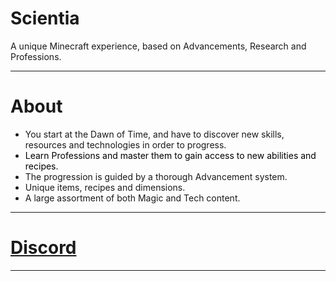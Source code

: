Scientia
======

A unique Minecraft experience, based on Advancements, Research and Professions.

* * *

# About

*   You start at the Dawn of Time, and have to discover new skills, resources and technologies in order to progress.
*   <span style="color: #000000;">Learn Professions and master them to gain access to new abilities and recipes.  
    </span>
*   The progression is guided by a thorough Advancement system.
*   Unique items, recipes and dimensions.
*   A large assortment of both Magic and Tech content.

* * *

# [Discord](https://discord.gg/HnWNd7X)

* * *
